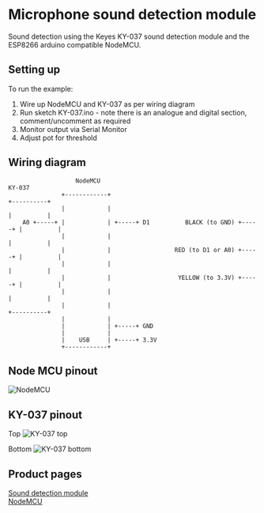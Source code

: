 # Microphone sound detection module

Sound detection using the Keyes KY-037 sound detection module and the ESP8266 arduino compatible NodeMCU.

## Setting up

To run the example:

1. Wire up NodeMCU and KY-037 as per wiring diagram
2. Run sketch KY-037.ino - note there is an analogue and digital section, comment/uncomment as required
3. Monitor output via Serial Monitor
4. Adjust pot for threshold

## Wiring diagram

```
                   NodeMCU                                                  KY-037
               +------------+                                            +----------+
               |            |                                            |          |
    A0 +-----+ |            | +-----+ D1          BLACK (to GND) +-----+ |          |
               |            |                                            |          |
               |            |                  RED (to D1 or A0) +-----+ |          |
               |            |                                            |          |
               |            |                   YELLOW (to 3.3V) +-----+ |          |
               |            |                                            |          |
               |            |                                            +----------+
               |            |
               |            | +-----+ GND
               |            |
               |    USB     | +-----+ 3.3V
               +------------+
```

## Node MCU pinout

![NodeMCU](https://pradeepsinghblog.files.wordpress.com/2016/04/nodemcu_pins.png?w=616)

## KY-037 pinout

Top
![KY-037 top](https://cdn.shopify.com/s/files/1/2252/3227/products/BDAA100116_Sound_20Detection_20Module_20Keyes_20Red_20inc_203_20Wire_1_e3658e00-5358-4918-a0cc-505a269b7709_x700.jpg?v=1504170216)

Bottom
![KY-037 bottom](https://cdn.shopify.com/s/files/1/2252/3227/products/BDAA100116_Sound_20Detection_20Module_20Keyes_20Red_20inc_203_20Wire_3_75ca706c-c804-4344-b9d4-a6e497b3c5a7_x700.jpg?v=1504170224)

## Product pages

[Sound detection module](https://fluxworkshop.com/products/bdaa100116-sound-detection-module-keyes-red-inc-3-wire)  
[NodeMCU](https://www.ebay.co.uk/i/162867196959?chn=ps&adgroupid=13585920426&rlsatarget=pla-142405565586&abcId=&adtype=pla&merchantid=6995734&poi=&googleloc=9046631&device=c&campaignid=207297426&crdt=0)

